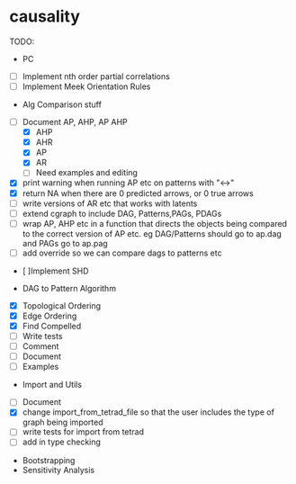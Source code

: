 # causality

TODO:
* PC
- [ ] Implement nth order partial correlations
- [ ] Implement Meek Orientation Rules
* Alg Comparison stuff
- [ ] Document AP, AHP, AP AHP
  - [X] AHP
  - [X] AHR
  - [X] AP
  - [X] AR
  - [ ] Need examples and editing
- [X] print warning when running AP etc on patterns with "<->"
- [x] return NA when there are 0 predicted arrows, or 0 true arrows
- [ ] write versions of AR etc that works with latents
- [ ] extend cgraph to include DAG, Patterns,PAGs, PDAGs
- [ ] wrap AP, AHP etc in a function that directs the objects being compared to the correct version of AP etc. eg DAG/Patterns should go to ap.dag and PAGs go to ap.pag
- [ ] add override so we can compare dags to patterns etc
- [ ]Implement SHD
* DAG to Pattern Algorithm
- [X] Topological Ordering
- [X] Edge Ordering
- [X] Find Compelled
- [ ] Write tests
- [ ] Comment
- [ ] Document
- [ ] Examples
* Import and Utils
- [ ] Document
- [X] change import_from_tetrad_file so that the user includes the type of graph being imported
- [ ] write tests for import from tetrad
- [ ] add in type checking
* Bootstrapping
* Sensitivity Analysis
